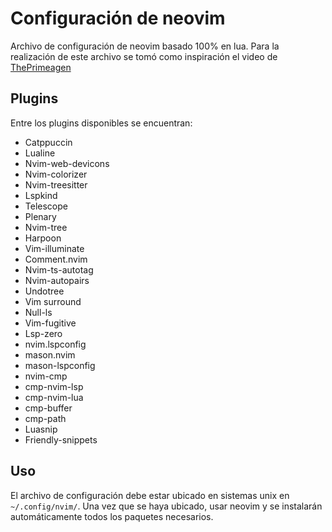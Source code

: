 # Configuración de neovim

Archivo de configuración de neovim basado 100% en lua. Para la realización de este archivo se tomó
como inspiración el video de [ThePrimeagen](https://www.youtube.com/watch?v=w7i4amO_zaE)

## Plugins

Entre los plugins disponibles se encuentran:

- Catppuccin
- Lualine
- Nvim-web-devicons
- Nvim-colorizer
- Nvim-treesitter
- Lspkind
- Telescope
- Plenary
- Nvim-tree
- Harpoon
- Vim-illuminate
- Comment.nvim
- Nvim-ts-autotag
- Nvim-autopairs
- Undotree
- Vim surround
- Null-ls
- Vim-fugitive
- Lsp-zero
- nvim.lspconfig
- mason.nvim
- mason-lspconfig
- nvim-cmp
- cmp-nvim-lsp
- cmp-nvim-lua
- cmp-buffer
- cmp-path
- Luasnip
- Friendly-snippets

## Uso

El archivo de configuración debe estar ubicado en sistemas unix en <code>~/.config/nvim/</code>.
Una vez que se haya ubicado, usar neovim y se instalarán automáticamente todos los paquetes
necesarios.
